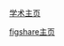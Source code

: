 [学术主页](https://www.researchgate.net/profile/Jiayao-Zheng "Researchgate")

[figshare主页](https://figshare.com/authors/Nick/18343002)
